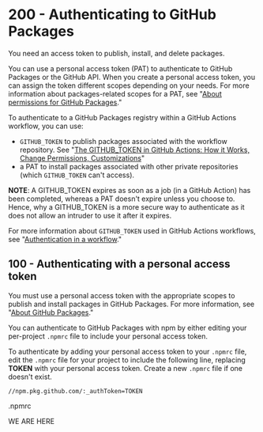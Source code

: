 # 200 - Authenticating to GitHub Packages

You need an access token to publish, install, and delete packages.

You can use a personal access token (PAT) to authenticate to GitHub Packages or the GitHub API. When you create a personal access token, you can assign the token different scopes depending on your needs. For more information about packages-related scopes for a PAT, see "[About permissions for GitHub Packages](https://docs.github.com/en/packages/learn-github-packages/about-permissions-for-github-packages#about-scopes-and-permissions-for-package-registries)."

To authenticate to a GitHub Packages registry within a GitHub Actions workflow, you can use:

- ```GITHUB_TOKEN``` to publish packages associated with the workflow repository. See "[The GITHUB_TOKEN in GitHub Actions: How it Works, Change Permissions, Customizations](https://dev.to/github/the-githubtoken-in-github-actions-how-it-works-change-permissions-customizations-3cgp)"
- a PAT to install packages associated with other private repositories (which ```GITHUB_TOKEN``` can't access).

**NOTE**: A GITHUB_TOKEN expires as soon as a job (in a GitHub Action) has been completed, whereas a PAT doesn't expire unless you choose to. Hence, why a GITHUB_TOKEN is a more secure way to authenticate as it does not allow an intruder to use it after it expires.

For more information about ```GITHUB_TOKEN``` used in GitHub Actions workflows, see "[Authentication in a workflow](https://docs.github.com/en/actions/reference/authentication-in-a-workflow#using-the-github_token-in-a-workflow)."

## 100 - Authenticating with a personal access token

You must use a personal access token with the appropriate scopes to publish and install packages in GitHub Packages. For more information, see "[About GitHub Packages](https://docs.github.com/en/packages/learn-github-packages/about-github-packages#authenticating-to-github-packages)."

You can authenticate to GitHub Packages with npm by either editing your per-project ```.npmrc``` file to include your personal access token.

To authenticate by adding your personal access token to your ```.npmrc``` file, edit the ```.npmrc``` file for your project to include the following line, replacing **TOKEN** with your personal access token. Create a new ```.npmrc``` file if one doesn't exist.

```
//npm.pkg.github.com/:_authToken=TOKEN
```
.npmrc



WE ARE HERE
